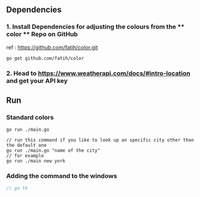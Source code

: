 
## Dependencies 
### 1. Install Dependencies for adjusting the colours from the  ** color ** Repo on GitHub

ref : https://github.com/fatih/color.git 

```bash
go get github.com/fatih/color
```
### 2. Head to https://www.weatherapi.com/docs/#intro-location and get your API key


## Run

### Standard colors

```Print the cli app
go run ./main.go

// run this command if you like to look up an specific city other than the default one
go run ./main.go "name of the city"
// for example
go run ./main new york

```

### Adding the command to the windows

```go
// go th
